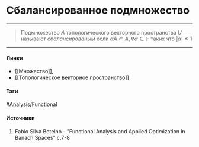 # Сбалансированное подмножество
***
>Подмножество $A$ топологического векторного пространства $U$ называют *сбалансированым* если $\alpha A\subset A,\forall\alpha\in\mathbb{F}$ таких что $|\alpha|\le1$

***
#### Линки
- [[Множество]],
- [[Топологическое векторное пространство]]
#### Тэги
 #Analysis/Functional 
#### Источники
 1. Fabio Silva Botelho - "Functional Analysis and Applied Optimization in Banach Spaces" с.7-8